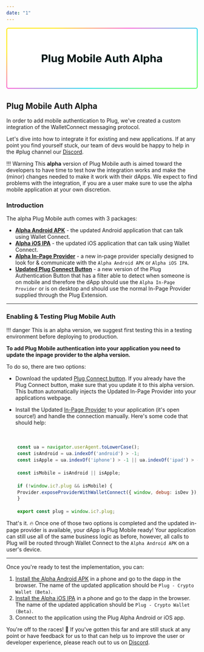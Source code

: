 ```yaml
---
date: "1"
---
```


![](imgs/plug-mobile-auth.png)

## Plug Mobile Auth Alpha

In order to add mobile authentication to Plug, we've created a custom integration of the WalletConnect messaging protocol. 

Let's dive into how to integrate it for existing and new applications. If at any point you find yourself stuck, our team of devs would be happy to help in the #plug channel our [Discord](https://discord.gg/yVEcEzmrgm).

!!! Warning
     This **alpha** version of Plug Mobile auth is aimed toward the developers to have time to test how the integration works and make the (minor) changes needed to make it work with their dApps. We expect to find problems with the integration, if you are a user make sure to use the alpha mobile application at your own discretion.

### Introduction

The alpha Plug Mobile auth comes with 3 packages: 

- [**Alpha Android APK**](https://play.google.com/apps/testing/co.psychedelic.plug) - the updated Android application that can talk using Wallet Connect.
- [**Alpha iOS IPA**](https://testflight.apple.com/join/yID6TEpV) - the updated iOS application that can talk using Wallet Connect.
- [**Alpha In-Page Provider**](https://github.com/Psychedelic/plug-inpage-provider/tree/feat/wallet-connect-rpc#readme) - a new in-page provider specially designed to look for & communicate with the `Alpha Android APK` or `Alpha iOS IPA`.
- [**Updated Plug Connect Button**](../../build-an-app-examples/plug-button/) - a new version of the Plug Authentication Button that has a filter able to detect when someone is on mobile and therefore the dApp should use the `Alpha In-Page Provider` or is on desktop and should use the normal In-Page Provider supplied through the Plug Extension.

---

### Enabling & Testing Plug Mobile Auth

!!! danger 
    This is an alpha version, we suggest first testing this in a testing environment before deploying to production.

__To add Plug Mobile authentication into your application you need to update the inpage provider to the alpha version.__

To do so, there are two options:

- Download the updated [Plug Connect button](https://github.com/Psychedelic/plug-connect#readme). If you already have the Plug Connect button, make sure that you update it to this alpha version. This button automatically injects the Updated In-Page Provider into your applications webpage.

- Install the Updated [In-Page Provider](https://github.com/Psychedelic/plug-inpage-provider/tree/feat/wallet-connect-rpc#readme) to your application (it's open source!) and handle the connection manually. Here's some code that should help:

```js


    const ua = navigator.userAgent.toLowerCase();
    const isAndroid = ua.indexOf('android') > -1;
    const isApple = ua.indexOf('iphone') > -1 || ua.indexOf('ipad') > -1;

    const isMobile = isAndroid || isApple;

    if (!window.ic?.plug && isMobile) {
    Provider.exposeProviderWithWalletConnect({ window, debug: isDev });
    }

    export const plug = window.ic?.plug;
```

That's it. 🔥 Once one of those two options is completed and the updated in-page provider is available, your dApp is Plug Mobile ready! Your application can still use all of the same business logic as before, however, all calls to Plug will be routed through Wallet Connect to the `Alpha Android APK` on a user's device.

---

Once you're ready to test the implementation, you can: 

1. [Install the Alpha Android APK](https://play.google.com/apps/testing/co.psychedelic.plug) in a phone and go to the dapp in the browser. The name of the updated application should be `Plug - Crypto Wallet (Beta)`.
1. [Install the Alpha iOS IPA](https://testflight.apple.com/join/yID6TEpV) in a phone and go to the dapp in the browser. The name of the updated application should be `Plug - Crypto Wallet (Beta)`.
2. Connect to the application using the Plug Alpha Android or iOS app.


You're off to the races! 🐎 If you've gotten this far and are still stuck at any point or have feedback for us to that can help us to improve the user or developer experience, please reach out to us on [Discord](https://discord.gg/yVEcEzmrgm).